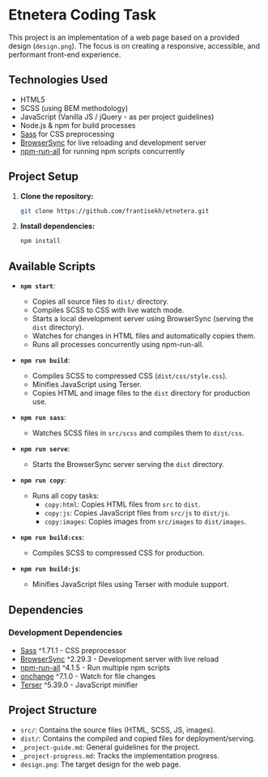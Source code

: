 # Etnetera Coding Task

This project is an implementation of a web page based on a provided design (`design.png`). The focus is on creating a responsive, accessible, and performant front-end experience.

## Technologies Used

*   HTML5
*   SCSS (using BEM methodology)
*   JavaScript (Vanilla JS / jQuery - as per project guidelines)
*   Node.js & npm for build processes
*   [Sass](https://sass-lang.com/) for CSS preprocessing
*   [BrowserSync](https://browsersync.io/) for live reloading and development server
*   [npm-run-all](https://github.com/mysticatea/npm-run-all) for running npm scripts concurrently

## Project Setup

1.  **Clone the repository:**
    ```bash
    git clone https://github.com/frantisekh/etnetera.git
    ```
2.  **Install dependencies:**
    ```bash
    npm install
    ```

## Available Scripts

*   **`npm start`**:
    *   Copies all source files to `dist/` directory.
    *   Compiles SCSS to CSS with live watch mode.
    *   Starts a local development server using BrowserSync (serving the `dist` directory).
    *   Watches for changes in HTML files and automatically copies them.
    *   Runs all processes concurrently using npm-run-all.

*   **`npm run build`**:
    *   Compiles SCSS to compressed CSS (`dist/css/style.css`).
    *   Minifies JavaScript using Terser.
    *   Copies HTML and image files to the `dist` directory for production use.

*   **`npm run sass`**:
    *   Watches SCSS files in `src/scss` and compiles them to `dist/css`.

*   **`npm run serve`**:
    *   Starts the BrowserSync server serving the `dist` directory.

*   **`npm run copy`**:
    *   Runs all copy tasks:
        *   `copy:html`: Copies HTML files from `src` to `dist`.
        *   `copy:js`: Copies JavaScript files from `src/js` to `dist/js`.
        *   `copy:images`: Copies images from `src/images` to `dist/images`.

*   **`npm run build:css`**:
    *   Compiles SCSS to compressed CSS for production.

*   **`npm run build:js`**:
    *   Minifies JavaScript files using Terser with module support.

## Dependencies

### Development Dependencies
*   [Sass](https://sass-lang.com/) ^1.71.1 - CSS preprocessor
*   [BrowserSync](https://browsersync.io/) ^2.29.3 - Development server with live reload
*   [npm-run-all](https://github.com/mysticatea/npm-run-all) ^4.1.5 - Run multiple npm scripts
*   [onchange](https://github.com/Qard/onchange) ^7.1.0 - Watch for file changes
*   [Terser](https://terser.org/) ^5.39.0 - JavaScript minifier

## Project Structure

*   `src/`: Contains the source files (HTML, SCSS, JS, images).
*   `dist/`: Contains the compiled and copied files for deployment/serving.
*   `_project-guide.md`: General guidelines for the project.
*   `_project-progress.md`: Tracks the implementation progress.
*   `design.png`: The target design for the web page. 